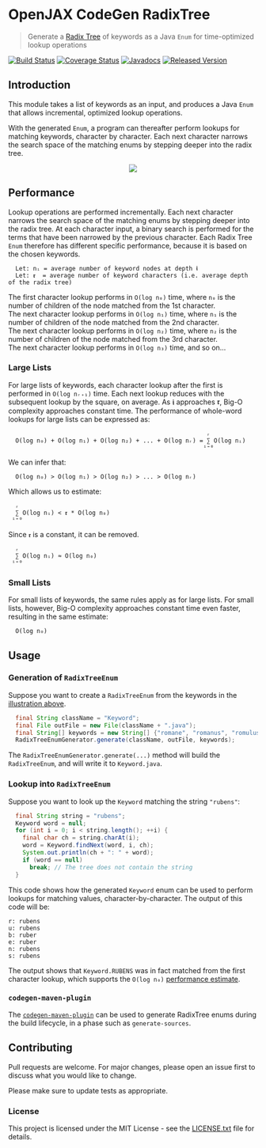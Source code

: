 # OpenJAX CodeGen RadixTree

> Generate a [Radix Tree][radix-tree] of keywords as a Java `Enum` for time-optimized lookup operations

[![Build Status](https://travis-ci.org/openjax/codegen.png)](https://travis-ci.org/openjax/codegen)
[![Coverage Status](https://coveralls.io/repos/github/openjax/codegen/badge.svg)](https://coveralls.io/github/openjax/codegen)
[![Javadocs](https://www.javadoc.io/badge/org.openjax.codegen/exec.svg)](https://www.javadoc.io/doc/org.openjax.codegen/exec)
[![Released Version](https://img.shields.io/maven-central/v/org.openjax.codegen/exec.svg)](https://mvnrepository.com/artifact/org.openjax.codegen/exec)

## Introduction

This module takes a list of keywords as an input, and produces a Java `Enum` that allows incremental, optimized lookup operations.

With the generated `Enum`, a program can thereafter perform lookups for matching keywords, character by character. Each next character narrows the search space of the matching enums by stepping deeper into the radix tree.

<a name="illustration">
  <p align="center">
    <img src="https://upload.wikimedia.org/wikipedia/commons/thumb/a/ae/Patricia_trie.svg/320px-Patricia_trie.svg.png"/>
  </p>
</a>

## Performance

Lookup operations are performed incrementally. Each next character narrows the search space of the matching enums by stepping deeper into the radix tree. At each character input, a binary search is performed for the terms that have been narrowed by the previous character. Each Radix Tree `Enum` therefore has different specific performance, because it is based on the chosen keywords.

```
  Let: nᵢ = average number of keyword nodes at depth 𝖎
  Let: 𝖗  = average number of keyword characters (i.e. average depth of the radix tree)
```

The first character lookup performs in `O(log n₀)` time, where `n₀` is the number of children of the node matched from the 1st character.<br>
The next character lookup performs in `O(log n₁)` time, where `n₁` is the number of children of the node matched from the 2nd character.<br>
The next character lookup performs in `O(log n₂)` time, where `n₂` is the number of children of the node matched from the 3rd character.<br>
The next character lookup performs in `O(log n₃)` time, and so on...

### Large Lists

For large lists of keywords, each character lookup after the first is performed in `O(log nᵣ₊₁)` time. Each next lookup reduces with the subsequent lookup by the square, on average. As 𝖎 approaches 𝖗, Big-O complexity approaches constant time. The performance of whole-word lookups for large lists can be expressed as:

```
                                                        ᵣ
  O(log n₀) + O(log n₁) + O(log n₂) + ... + O(log nᵣ) = ∑ O(log nᵢ)
                                                       ⁱ⁼⁰
```

We can infer that:

```
  O(log n₀) > O(log n₁) > O(log n₂) > ... > O(log nᵣ)
```

Which allows us to estimate:

```
  ᵣ
  ∑ O(log nᵢ) < 𝖗 * O(log n₀)
 ⁱ⁼⁰
```

Since `𝖗` is a constant, it can be removed.

```
  ᵣ
  ∑ O(log nᵢ) ≈ O(log n₀)
 ⁱ⁼⁰
```

### Small Lists

For small lists of keywords, the same rules apply as for large lists. For small lists, however, Big-O complexity approaches constant time even faster, resulting in the same estimate:

```
  O(log n₀)
```

## Usage

### Generation of `RadixTreeEnum`
Suppose you want to create a `RadixTreeEnum` from the keywords in the [illustration above](#illustration).

```java
  final String className = "Keyword";
  final File outFile = new File(className + ".java");
  final String[] keywords = new String[] {"romane", "romanus", "romulus", "rubens", "ruber", "rubicon", "rubicundus"};
  RadixTreeEnumGenerator.generate(className, outFile, keywords);
```

The `RadixTreeEnumGenerator.generate(...)` method will build the `RadixTreeEnum`, and will write it to `Keyword.java`.

### Lookup into `RadixTreeEnum`

Suppose you want to look up the `Keyword` matching the string `"rubens"`:

```java
  final String string = "rubens";
  Keyword word = null;
  for (int i = 0; i < string.length(); ++i) {
    final char ch = string.charAt(i);
    word = Keyword.findNext(word, i, ch);
    System.out.println(ch + ": " + word);
    if (word == null)
      break; // The tree does not contain the string
  }
```

This code shows how the generated `Keyword` enum can be used to perform lookups for matching values, character-by-character. The output of this code will be:

```
r: rubens
u: rubens
b: ruber
e: ruber
n: rubens
s: rubens
```

The output shows that `Keyword.RUBENS` was in fact matched from the first character lookup, which supports the `O(log n₀)` [performance estimate](#performance).

### `codegen-maven-plugin`

The [`codegen-maven-plugin`](../maven-plugin) can be used to generate RadixTree enums during the build lifecycle, in a phase such as `generate-sources`.

## Contributing

Pull requests are welcome. For major changes, please open an issue first to discuss what you would like to change.

Please make sure to update tests as appropriate.

### License

This project is licensed under the MIT License - see the [LICENSE.txt](LICENSE.txt) file for details.

[radix-tree]: https://en.wikipedia.org/wiki/Radix_tree